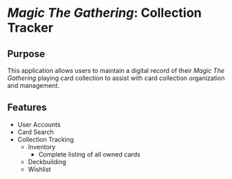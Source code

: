 # *Magic The Gathering*: Collection Tracker

## Purpose
This application allows users to maintain a digital record of their *Magic The Gathering* playing card collection to assist with card collection organization and management.

## Features
- User Accounts
- Card Search
- Collection Tracking
  - Inventory
    - Complete listing of all owned cards
  - Deckbuilding
  - Wishlist